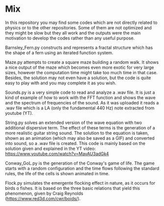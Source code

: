# Mix
In this repository you may find some codes which are not directly related to physics or to the other repositories. Some of them are not optimized and they might be slow but they all work and the outputs were the main motivation to develop the codes rather than any useful purpose.

Barnsley_Fern.py constructs and represents a fractal structure which has the shape of a fern using an iterated function system.

Maze.py attempts to create a square maze building a random walk. It shows a nice output of the maze which becomes even more exotic for very large sizes, however the computation time might take too much time in that case. Besides, the solution may not even have a solution, but the code is quite easy to play with and you may complete it as you wish.

Sounds.py is a very simple code to read and analyze a .wav file. It is just a kind of example of how to work with the FFT function and shows the wave and the spectrum of frequencies of the sound. As it was uploaded it reads a .wav file which is a LA (only the fundamental 440 Hz) note extracted from youtube (YT).

String.py solves an extended version of the wave equation with two additional dispersive term. The effect of these terms is the generation of a more realistic guitar string sound. The solution to the equation is taken, shown as an animation (which may also be saved as a GIF) and converted into sound, so a .wav file is created. This code is mainly based on the solution given and explained in the YT video: https://www.youtube.com/watch?v=MavAU3adGk4

Conway_GoL.py is the generation of the Conway's game of life. The game starts with a random configuration and the time flows following the standard rules, the life of the cells is shown animated in time.

Flock.py simulates the emergente flocking effect in nature, as it occurs for birds o fishes. It is based on the three basic relations that yield this phenomenon, given by Craig Reynolds (https://www.red3d.com/cwr/boids/).

